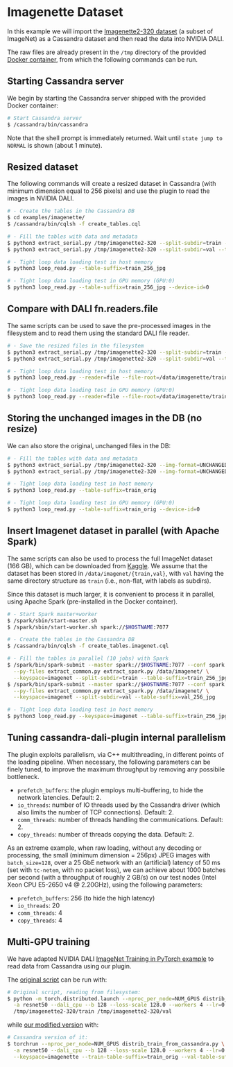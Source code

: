 # Imagenette Dataset

In this example we will import the [Imagenette2-320
dataset](https://github.com/fastai/imagenette) (a subset of ImageNet)
as a Cassandra dataset and then read the data into NVIDIA DALI.

The raw files are already present in the `/tmp` directory of the
provided [Docker container](../../README.md#running-the-docker-container),
from which the following commands can be run.

## Starting Cassandra server
We begin by starting the Cassandra server shipped with the provided
Docker container:

```bash
# Start Cassandra server
$ /cassandra/bin/cassandra

```

Note that the shell prompt is immediately returned.  Wait until `state
jump to NORMAL` is shown (about 1 minute).

## Resized dataset
The following commands will create a resized dataset in Cassandra
(with minimum dimension equal to 256 pixels) and use the plugin to
read the images in NVIDIA DALI.

```bash
# - Create the tables in the Cassandra DB
$ cd examples/imagenette/
$ /cassandra/bin/cqlsh -f create_tables.cql

# - Fill the tables with data and metadata
$ python3 extract_serial.py /tmp/imagenette2-320 --split-subdir=train --table-suffix=train_256_jpg
$ python3 extract_serial.py /tmp/imagenette2-320 --split-subdir=val --table-suffix=val_256_jpg

# - Tight loop data loading test in host memory
$ python3 loop_read.py --table-suffix=train_256_jpg

# - Tight loop data loading test in GPU memory (GPU:0)
$ python3 loop_read.py --table-suffix=train_256_jpg --device-id=0
```

## Compare with DALI fn.readers.file
The same scripts can be used to save the pre-processed images in the
filesystem and to read them using the standard DALI file reader.

```bash
# - Save the resized files in the filesystem
$ python3 extract_serial.py /tmp/imagenette2-320 --split-subdir=train --target-dir=/data/imagenette/train_256_jpg
$ python3 extract_serial.py /tmp/imagenette2-320 --split-subdir=val --target-dir=/data/imagenette/val_256_jpg

# - Tight loop data loading test in host memory
$ python3 loop_read.py --reader=file --file-root=/data/imagenette/train_256_jpg

# - Tight loop data loading test in GPU memory (GPU:0)
$ python3 loop_read.py --reader=file --file-root=/data/imagenette/train_256_jpg --device-id=0
```

## Storing the unchanged images in the DB (no resize)
We can also store the original, unchanged files in the DB:

```bash
# - Fill the tables with data and metadata
$ python3 extract_serial.py /tmp/imagenette2-320 --img-format=UNCHANGED --split-subdir=train --table-suffix=train_orig
$ python3 extract_serial.py /tmp/imagenette2-320 --img-format=UNCHANGED --split-subdir=val --table-suffix=val_orig

# - Tight loop data loading test in host memory
$ python3 loop_read.py --table-suffix=train_orig

# - Tight loop data loading test in GPU memory (GPU:0)
$ python3 loop_read.py --table-suffix=train_orig --device-id=0
```

## Insert Imagenet dataset in parallel (with Apache Spark)
The same scripts can also be used to process the full ImageNet dataset
(166 GB), which can be downloaded from
[Kaggle](https://www.kaggle.com/competitions/imagenet-object-localization-challenge/data).
We assume that the dataset has been stored in
`/data/imagenet/{train,val}`, with `val` having the same directory
structure as `train` (i.e., non-flat, with labels as subdirs).

Since this dataset is much larger, it is convenient to process it in
parallel, using Apache Spark (pre-installed in the Docker container).

```bash
# - Start Spark master+worker
$ /spark/sbin/start-master.sh
$ /spark/sbin/start-worker.sh spark://$HOSTNAME:7077

# - Create the tables in the Cassandra DB
$ /cassandra/bin/cqlsh -f create_tables.imagenet.cql

# - Fill the tables in parallel (10 jobs) with Spark
$ /spark/bin/spark-submit --master spark://$HOSTNAME:7077 --conf spark.default.parallelism=10 \
  --py-files extract_common.py extract_spark.py /data/imagenet/ \
  --keyspace=imagenet --split-subdir=train --table-suffix=train_256_jpg
$ /spark/bin/spark-submit --master spark://$HOSTNAME:7077 --conf spark.default.parallelism=10 \
  --py-files extract_common.py extract_spark.py /data/imagenet/ \
  --keyspace=imagenet --split-subdir=val --table-suffix=val_256_jpg

# - Tight loop data loading test in host memory
$ python3 loop_read.py --keyspace=imagenet --table-suffix=train_256_jpg

```

## Tuning cassandra-dali-plugin internal parallelism

The plugin exploits parallelism, via C++ multithreading, in different
points of the loading pipeline. When necessary, the following
parameters can be finely tuned, to improve the maximum throughput by
removing any possibile bottleneck.

- `prefetch_buffers`: the plugin employs multi-buffering, to hide the
  network latencies. Default: 2.
- `io_threads`: number of IO threads used by the Cassandra driver
  (which also limits the number of TCP connections). Default: 2.
- `comm_threads`: number of threads handling the
  communications. Default: 2.
- `copy_threads`: number of threads copying the data. Default: 2.

As an extreme example, when raw loading, without any decoding or
processing, the small (minimum dimension = 256px) JPEG images with
`batch_size=128`, over a 25 GbE network with an (artificial) latency
of 50 ms (set with `tc-netem`, with no packet loss), we can achieve
about 1000 batches per second (with a throughput of roughly 2 GB/s)
on our test nodes (Intel Xeon CPU E5-2650 v4 @ 2.20GHz), using the
following parameters:

- `prefetch_buffers`: 256 (to hide the high latency)
- `io_threads`: 20
- `comm_threads`: 4
- `copy_threads`: 4

## Multi-GPU training

We have adapted NVIDIA DALI [ImageNet Training in PyTorch
example](https://github.com/NVIDIA/DALI/tree/main/docs/examples/use_cases/pytorch/resnet50)
to read data from Cassandra using our plugin.

The [original script](distrib_train_from_file.py) can be run with:
```bash
# Original script, reading from filesystem:
$ python -m torch.distributed.launch --nproc_per_node=NUM_GPUS distrib_train_from_file.py \
  -a resnet50 --dali_cpu --b 128 --loss-scale 128.0 --workers 4 --lr=0.4 --opt-level O2 \
  /tmp/imagenette2-320/train /tmp/imagenette2-320/val
```

while [our modified version](distrib_train_from_cassandra.py) with:
```bash
# Cassandra version of it:
$ torchrun --nproc_per_node=NUM_GPUS distrib_train_from_cassandra.py \
  -a resnet50 --dali_cpu --b 128 --loss-scale 128.0 --workers 4 --lr=0.4 --opt-level O2 \
  --keyspace=imagenette --train-table-suffix=train_orig --val-table-suffix=val_orig
```
